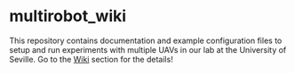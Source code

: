 # multirobot_wiki
This repository contains documentation and example configuration files to setup and run experiments with multiple UAVs in our lab at the University of Seville. Go to the [Wiki](https://github.com/multirobot-use/multirobot-wiki/wiki) section for the details!
